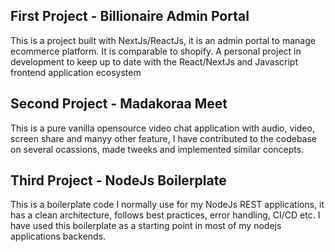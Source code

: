 ## First Project - Billionaire Admin Portal

This is a project built with NextJs/ReactJs, it is an admin portal to manage ecommerce platform.
It is comparable to shopify. A personal project in development to keep up to date with the React/NextJs and Javascript
frontend application ecosystem


## Second Project - Madakoraa Meet

This is a pure vanilla opensource video chat application with audio, video, screen share and manyy other feature,  I have contributed to the codebase on several ocassions, made tweeks and implemented similar concepts.


## Third Project - NodeJs Boilerplate

This is a boilerplate code I normally use for my NodeJs REST applications, it has a clean architecture, follows best practices, error handling, CI/CD etc.
I have used this boilerplate as a starting point in most of my nodejs applications backends.
